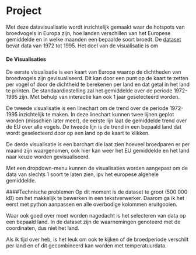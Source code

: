 # Project
Met deze datavisualisatie wordt inzichtelijk gemaakt waar de hotspots van broedvogels in Europa zijn, hoe landen verschillen van het Europese gemiddelde en 
in welke maanden een bepaalde soort broedt. De [dataset](http://ipt.sovon.nl/resource?r=eoa1997) bevat data van 1972
tot 1995. Het doel van de visualisatie is om 

#### De Visualisaties
De eerste visualisatie is een kaart van Europa waarop de dichtheden van broedvogels zijn gevisualiseerd. 
Dit kan door een punt op de kaart te zetten per vogel of door de dichtheid te berekenen per land en dat getal in het land te printen. De standaardinstelling zal het 
gemiddelde over de periode 1972-1995 zijn. Met behulp van interactie kan ook 1 jaar geselecteerd worden. 

De tweede visualisatie is een linechart om de trend over de periode 1972-1995 inzichtelijk te maken. In deze linechart kunnen twee lijnen geplot worden (misschien later meer), de eerste 
lijn laat de gemiddelde trend over de EU over alle vogels. De tweede lijn is de trend in een bepaald land dat wordt geselecteerd door op een land op 
de kaart te klikken. 

De derde visualisatie is een barchart die laat zien hoeveel broedparen er per maand zijn waargenomen, ook hier kan weer het EU gemiddelde en het land naar keuze
worden gevisualiseerd. 

Met een dropdown-menu kunnen de visualisaties worden aangepast om de data van slechts 1 soort te laten zien, ipv het europese algehele gemiddelde. 

####Technische problemen
Op dit moment is de dataset te groot (500 000 kB) om het makkelijk te bewerken in een tekstverwerker. Daarom ga ik het eerst met python aanpassen en alle overbodige 
kolommen eruitgooien. 

Waar ook goed over moet worden nagedacht is het selecteren van data op een bepaald land. In de dataset zijn de waarnemingen genoteerd met de coordinaten, dus niet het land.

Als ik tijd over heb, is het leuk om ook te kijken of de broedperiode verschilt per land en of dit gecombineerd kan worden met temperatuurdata. 